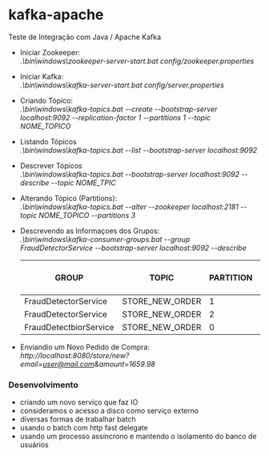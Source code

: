 # kafka-apache
Teste de Integração com Java / Apache Kafka

- Iniciar Zookeeper:
<br><i>.\bin\windows\zookeeper-server-start.bat config/zookeeper.properties</i> 

- Iniciar Kafka:
<br><i>.\bin\windows\kafka-server-start.bat config/server.properties</i>

- Criando Tópico:
<br><i> .\bin\windows\kafka-topics.bat --create --bootstrap-server localhost:9092 --replication-factor 1 --partitions 1 --topic NOME_TOPICO</i>

- Listando Tópicos
<br><i> .\bin\windows\kafka-topics.bat --list --bootstrap-server localhost:9092</i>  

- Descrever Tópicos
<br><i> .\bin\windows\kafka-topics.bat --bootstrap-server localhost:9092 --describe --topic NOME_TPIC</i>

- Alterando Tópico (Partitions):
<br><i> .\bin\windows\kafka-topics.bat --alter --zookeeper localhost:2181 --topic NOME_TOPICO --partitions 3</i>

- Descrevendo as Informaçoes dos Grupos:
<br><i>.\bin\windows\kafka-consumer-groups.bat --group FraudDetectorService  --bootstrap-server localhost:9092 --describe</i>

    |GROUP                |TOPIC           |PARTITION  |CURRENT-OFFSET  |LOG-END-OFFSET  |LAG             |CONSUMER-ID     |HOST            |CLIENT-ID|
    | ------------------- | -------------- | --------- | -------------- | -------------- | -------------- | -------------- | -------------- | ------- |
    |FraudDetectorService |STORE_NEW_ORDER |1          |511             |1029            |518             |-               |-               |-        | 
    |FraudDetectorService |STORE_NEW_ORDER |2          |795             |1095            |300             |-               |-               |-        | 
    |FraudDetectbiorService |STORE_NEW_ORDER |0          |812             |1153            |341             |-               |-               |-        |

- Enviandio um Novo Pedido de Compra:
<br><i>http://localhost:8080/store/new?email=user@mail.com&amount=1659.98</i>

### Desenvolvimento

 - criando um novo serviço que faz IO
 - consideramos o acesso a disco como serviço externo
 - diversas formas de trabalhar batch
 - usando o batch com http fast delegate
 - usando um processo assíncrono e mantendo o isolamento do banco de usuários